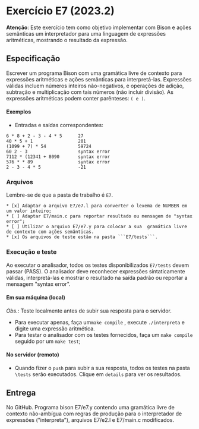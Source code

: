 # Exercício E7 (2023.2)

__Atenção__: 
Este exercício tem como objetivo implementar com Bison
e ações semânticas  um interpretador para uma linguagem de expressões aritméticas, mostrando o resultado da expressão.

## Especificação

Escrever um programa Bison com uma gramática livre de contexto para 
expressões aritméticas e ações semânticas para interpretá-las.
Expressões válidas incluem números inteiros não-negativos,
e operações de adição, subtração e multiplicação com tais números (não incluir divisão).
As expressões aritméticas podem conter parênteses: ```( e )```.

#### Exemplos

- Entradas e saídas correspondentes:

```
6 * 8 + 2 - 3 - 4 * 5      27
40 * 5 + 1                 201
(1099 + 7) * 54            59724
60 2 - 3                   syntax error
7112 * (12341 + 8090       syntax error
576 * * 89                 syntax error
2 - 3 - 4 * 5              -21
```

### Arquivos

Lembre-se de que a pasta de trabalho é ```E7```.


    * [x] Adaptar o arquivo E7/e7.l para converter o lexema de NUMBER em um valor inteiro; 
    * [ ] Adaptar E7/main.c para reportar resultado ou mensagem de "syntax error";
    * [ ] Utilizar o arquivo E7/e7.y para colocar a sua  gramática livre de contexto com ações semânticas.
    * [x] Os arquivos de teste estão na pasta ```E7/tests```. 

### Execução e teste

Ao executar o analisador, 
todos os testes disponibilizados ```E7/tests``` devem passar (PASS).
O analisador deve reconhecer expressões sintaticamente válidas,
interpretá-las e mostrar o resultado na saída padrão ou
reportar a mensagem "syntax error".

#### Em sua máquina (local)

_Obs._: Teste localmente antes de subir sua resposta para o servidor.

- Para executar apenas, faça um```make compile``` ,
execute ```./interpreta``` e digite uma expressão aritmética.
- Para testar o analisador com os testes fornecidos, 
faça um ```make compile``` seguido por um ```make test```;

#### No servidor (remoto)
- Quando fizer o ```push``` para subir a sua resposta,
todos os testes na pasta ```\tests``` serão executados.
Clique em ```details``` para ver os resultados.


## Entrega

No GitHub.
Programa bison E7/e7.y contendo uma gramática livre de contexto não-ambígua com regras de produção para o interpretador de expressões ("interpreta"), arquivos E7/e2.l e E7/main.c modificados.





